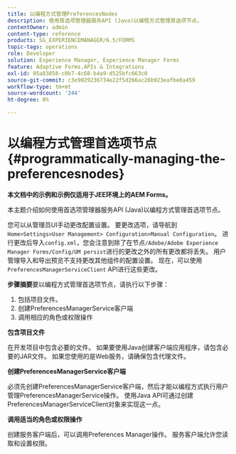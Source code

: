 ```yaml
---
title: 以编程方式管理PreferencesNodes
description: 使用首选项管理器服务API (Java)以编程方式管理首选项节点。
contentOwner: admin
content-type: reference
products: SG_EXPERIENCEMANAGER/6.5/FORMS
topic-tags: operations
role: Developer
solution: Experience Manager, Experience Manager Forms
feature: Adaptive Forms,APIs & Integrations
exl-id: 95a83858-c0b7-4c68-b4a9-d525bfc663c0
source-git-commit: c3e9029236734e22f5d266ac26b923eafbe0a459
workflow-type: tm+mt
source-wordcount: '244'
ht-degree: 0%

---
```


# 以编程方式管理首选项节点 {#programmatically-managing-the-preferencesnodes}

**本文档中的示例和示例仅适用于JEE环境上的AEM Forms。**

本主题介绍如何使用首选项管理器服务API (Java)以编程方式管理首选项节点。

您可以从管理员UI手动更改配置设置。 要更改选项，请导航到`Home>Settings>User Management> Configuration>Manual Configuration`。 进行更改后导入`config.xml`，您会注意到除了在节点`/Adobe/Adobe Experience Manager Forms/Config/UM persist`进行的更改之外的所有更改都将丢失。 用户管理导入和导出预览不支持更改其他组件的配置设置。 现在，可以使用`PreferencesManagerServiceClient` API进行这些更改。

**步骤摘要**&#x200B;要以编程方式管理首选项节点，请执行以下步骤：

1. 包括项目文件。
1. 创建PreferencesManagerService客户端
1. 调用相应的角色或权限操作

**包含项目文件**

在开发项目中包含必要的文件。 如果要使用Java创建客户端应用程序，请包含必要的JAR文件。 如果您使用的是Web服务，请确保包含代理文件。

**创建PreferencesManagerService客户端**

必须先创建PreferencesManagerService客户端，然后才能以编程方式执行用户管理PreferencesManagerService操作。 使用Java API可通过创建PreferencesManagerServiceClient对象来实现这一点。

**调用适当的角色或权限操作**

创建服务客户端后，可以调用Preferences Manager操作。 服务客户端允许您读取和设置权限。
